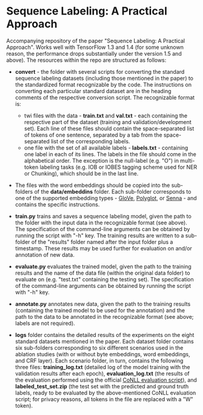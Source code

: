 Sequence Labeling: A Practical Approach
===============

Accompanying repository of the paper "Sequence Labeling: A Practical Approach". Works well with TensorFlow 1.3 and 1.4 (for some unknown reason, the performance drops substantially under the version 1.5 and above). The resources within the repo are structured as follows:

* **convert** - the folder with several scripts for converting the standard sequence labeling datasets (including those mentioned in the paper) to the standardized format recognizable by the code. The instructions on converting each particular standard dataset are in the heading comments of the respective conversion script. The recognizable format is: 
    * twi files with the data - **train.txt** and **val.txt** - each containing the respective part of the dataset (training and validation/development set). Each line of these files should contain the space-separated list of tokens of one sentence, separated by a tab from the space-separated list of the corresponding labels.
    * one file with the set of all available labels - **labels.txt** - containing one label in each of its lines. The labels in the file should come in the alphabetical order. The exception is the null-label (e.g. "O") in multi-token labeling tasks (e.g. IOB or IOBES tagging scheme used for NER or Chunking), which should be in the last line.

* The files with the word embeddings should be copied into the sub-folders of the **data/embeddins** folder. Each sub-folder corresponds to one of the supported embedding types - [GloVe](https://nlp.stanford.edu/projects/glove/), [Polyglot](https://sites.google.com/site/rmyeid/projects/polyglot), or [Senna](https://ronan.collobert.com/senna/) - and contains the specific instructions.

* **train.py** trains and saves a sequence labeling model, given the path to the folder with the input data in the recognizable format (see above). The specification of the command-line arguments can be obtained by running the script with "-h" key. The training results are written to a sub-folder of the "results" folder named after the input folder plus a timestamp. These results may be used further for evaluation on and/or annotation of new data.

* **evaluate.py** evaluates the trained model, given the path to the training results and the name of the data file (within the original data folder) to evaluate on (e.g. "test.txt" containing the testing set). The specification of the command-line arguments can be obtained by running the script with "-h" key.

* **annotate.py** annotates new data, given the path to the training results (containing the trained model to be used for the annotation) and the path to the data to be annotated in the recognizable format (see above; labels are not required).

* **logs** folder contains the detailed results of the experiments on the eight standard datasets mentioned in the paper. Each dataset folder contains six sub-folders corresponding to six different scenarios used in the ablation studies (with or without byte embeddings, word embeddings, and CRF layer). Each scenario folder, in turn, contains the following three files: **training_log.txt** (detailed log of the model training with the validation results after each epoch), **evaluation_log.txt** (the results of the evaluation performed using the official [CoNLL evaluation script](https://www.clips.uantwerpen.be/conll2000/chunking/conlleval)), and **labeled_test_set.zip** (the test set with the predicted and ground truth labels, ready to be evaluated by the above-mentioned CoNLL evaluation script; for privacy reasons, all tokens in the file are replaced with a "W" token).
